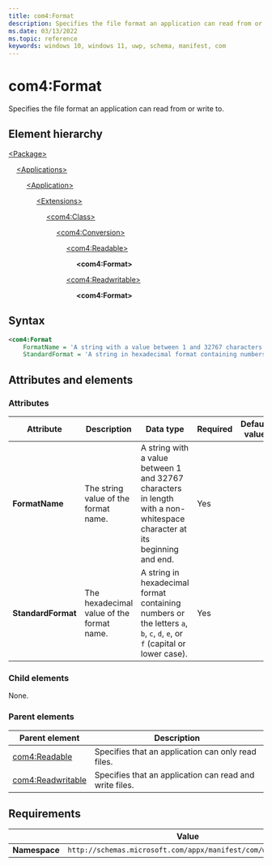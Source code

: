 ```yaml
---
title: com4:Format
description: Specifies the file format an application can read from or write to. (com4:Format)
ms.date: 03/13/2022
ms.topic: reference
keywords: windows 10, windows 11, uwp, schema, manifest, com
---
```


# com4:Format

Specifies the file format an application can read from or write to.

## Element hierarchy

[\<Package\>](element-package.md)

&nbsp;&nbsp;&nbsp;&nbsp;[\<Applications\>](element-applications.md)

&nbsp;&nbsp;&nbsp;&nbsp; &nbsp;&nbsp;&nbsp;&nbsp;[\<Application\>](element-application.md)

&nbsp;&nbsp;&nbsp;&nbsp; &nbsp;&nbsp;&nbsp;&nbsp; &nbsp;&nbsp;&nbsp;&nbsp;[\<Extensions\>](element-1-extensions.md)

&nbsp;&nbsp;&nbsp;&nbsp; &nbsp;&nbsp;&nbsp;&nbsp; &nbsp;&nbsp;&nbsp;&nbsp; &nbsp;&nbsp;&nbsp;&nbsp;[\<com4:Class\>](element-com4-class.md)

&nbsp;&nbsp;&nbsp;&nbsp; &nbsp;&nbsp;&nbsp;&nbsp; &nbsp;&nbsp;&nbsp;&nbsp; &nbsp;&nbsp;&nbsp;&nbsp; &nbsp;&nbsp;&nbsp;&nbsp;[\<com4:Conversion\>](element-com4-conversion.md)

&nbsp;&nbsp;&nbsp;&nbsp; &nbsp;&nbsp;&nbsp;&nbsp; &nbsp;&nbsp;&nbsp;&nbsp; &nbsp;&nbsp;&nbsp;&nbsp; &nbsp;&nbsp;&nbsp;&nbsp; &nbsp;&nbsp;&nbsp;&nbsp;[\<com4:Readable\>](element-com4-readable.md)

&nbsp;&nbsp;&nbsp;&nbsp; &nbsp;&nbsp;&nbsp;&nbsp; &nbsp;&nbsp;&nbsp;&nbsp; &nbsp;&nbsp;&nbsp;&nbsp; &nbsp;&nbsp;&nbsp;&nbsp; &nbsp;&nbsp;&nbsp;&nbsp; &nbsp;&nbsp;&nbsp;&nbsp;**\<com4:Format\>**

&nbsp;&nbsp;&nbsp;&nbsp; &nbsp;&nbsp;&nbsp;&nbsp; &nbsp;&nbsp;&nbsp;&nbsp; &nbsp;&nbsp;&nbsp;&nbsp; &nbsp;&nbsp;&nbsp;&nbsp; &nbsp;&nbsp;&nbsp;&nbsp;[\<com4:Readwritable\>](element-com4-readwritable.md)

&nbsp;&nbsp;&nbsp;&nbsp; &nbsp;&nbsp;&nbsp;&nbsp; &nbsp;&nbsp;&nbsp;&nbsp; &nbsp;&nbsp;&nbsp;&nbsp; &nbsp;&nbsp;&nbsp;&nbsp; &nbsp;&nbsp;&nbsp;&nbsp; &nbsp;&nbsp;&nbsp;&nbsp;**\<com4:Format\>**

## Syntax

```xml
<com4:Format
    FormatName = 'A string with a value between 1 and 32767 characters in length with a non-whitespace character at its beginning and end.'
    StandardFormat = 'A string in hexadecimal format containing numbers or the letters a, b, c, d, e, or f (capital or lower case).' />
```

## Attributes and elements

### Attributes

| Attribute | Description | Data type | Required | Default value |
|-|-|-|-|-|
| **FormatName** | The string value of the format name. | A string with a value between 1 and 32767 characters in length with a non-whitespace character at its beginning and end. | Yes |  |
| **StandardFormat** | The hexadecimal value of the format name. |A string in hexadecimal format containing numbers or the letters `a`, `b`, `c`, `d`, `e`, or `f` (capital or lower case). | Yes |  |

### Child elements

None.

### Parent elements

| Parent element | Description |
|-|-|
| [com4:Readable](element-com4-readable.md) | Specifies that an application can only read files. |
| [com4:Readwritable](element-com4-readwritable.md) | Specifies that an application can read and write files. |

## Requirements

|   | Value  |
|--|--|
| **Namespace** | `http://schemas.microsoft.com/appx/manifest/com/windows10/4` |
